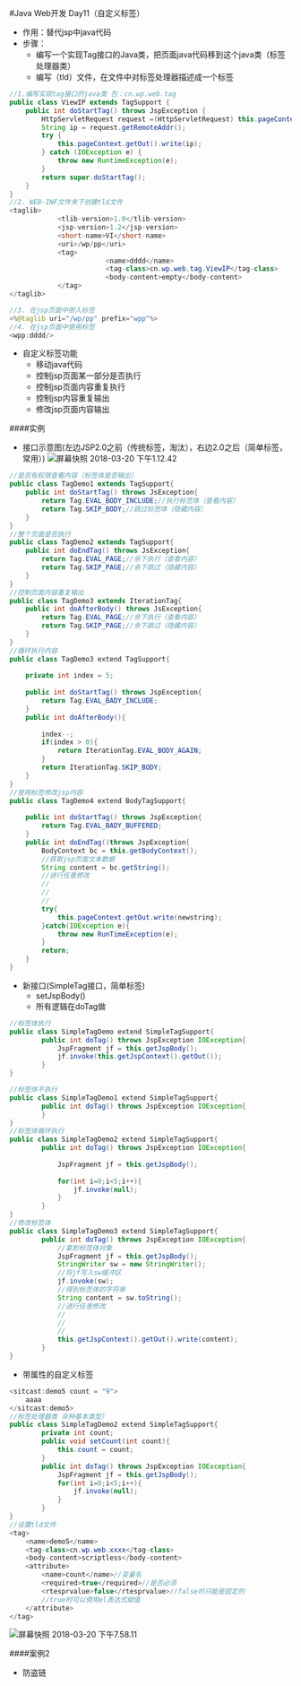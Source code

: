 #Java Web开发 Day11（自定义标签）
- 作用：替代jsp中java代码
- 步骤：
	- 编写一个实现Tag接口的Java类，把页面java代码移到这个java类（标签处理器类）
	- 编写（tld）文件，在文件中对标签处理器描述成一个标签

```java
//1.编写实现tag接口的java类 包：cn.wp.web.tag
public class ViewIP extends TagSupport {
	public int doStartTag() throws JspException {
		HttpServletRequest request =(HttpServletRequest) this.pageContext.getRequest();
		String ip = request.getRemoteAddr();
		try {
			this.pageContext.getOut().write(ip);
		} catch (IOException e) {
			throw new RuntimeException(e);
		}
		return super.doStartTag();
	}
}
//2. WEB-INF文件夹下创建tld文件
<taglib>
			<tlib-version>1.0</tlib-version>
			<jsp-version>1.2</jsp-version>
			<short-name>VI</short-name>
			<uri>/wp/pp</uri>
			<tag>
						<name>dddd</name>
						<tag-class>cn.wp.web.tag.ViewIP</tag-class>
						<body-content>empty</body-content>
			</tag>
</taglib>

//3. 在jsp页面中倒入标签
<%@taglib uri="/wp/pp" prefix="wpp"%>
//4. 在jsp页面中使用标签
<wpp:dddd/>
```

- 自定义标签功能
	- 移动java代码
	- 控制jsp页面某一部分是否执行
	- 控制jsp页面内容重复执行
	- 控制jsp内容重复输出 
	- 修改jsp页面内容输出

####实例
- 接口示意图(左边JSP2.0之前（传统标签，淘汰），右边2.0之后（简单标签，常用）)
![屏幕快照 2018-03-20 下午1.12.42](media/15215066524325/%E5%B1%8F%E5%B9%95%E5%BF%AB%E7%85%A7%202018-03-20%20%E4%B8%8B%E5%8D%881.12.42.png)

```java
//是否有权限查看内容（标签体是否输出）
public class TagDemo1 extends TagSupport{
	public int doStartTag() throws JsException{
		return Tag.EVAL_BODY_INCLUDE;//执行标签体（查看内容）
		return Tag.SKIP_BODY;//跳过标签体（隐藏内容）
	}
}
//整个页面是否执行
public class TagDemo2 extends TagSupport{
	public int doEndTag() throws JsException{
		return Tag.EVAL_PAGE;//余下执行（查看内容）
		return Tag.SKIP_PAGE;//余下跳过（隐藏内容）
	}
}
//控制页面内容重复输出
public class TagDemo3 extends IterationTag{
	public int doAfterBody() throws JsException{
		return Tag.EVAL_PAGE;//余下执行（查看内容）
		return Tag.SKIP_PAGE;//余下跳过（隐藏内容）
	}
}
//循环执行内容
public class TagDemo3 extend TagSupport{
	
	private int index = 5;
	
	public int doStartTag() throws JspException{
		return Tag.EVAL_BADY_INCLUDE;
	}
	public int doAfterBody(){
		
		index--;
		if(index > 0){
			return IterationTag.EVAL_BODY_AGAIN;
		}
		return IterationTag.SKIP_BODY;
	}
}
//使用标签修改jsp内容
public class TagDemo4 extend BodyTagSupport{
	
	public int doStartTag() throws JspException{
		return Tag.EVAL_BADY_BUFFERED;
	}
	public int doEndTag()throws JspException{
		BodyContext bc = this.getBodyContext();
		//获取jsp页面文本数据
		String content = bc.getString();
		//进行任意修改
		//
		//
		//
		try{
			this.pageContext.getOut.write(newstring);
		}catch(IOException e){
			throw new RunTimeException(e);
		}
		return;
	}
}
```

- 新接口(SimpleTag接口，简单标签)
  - setJspBody()
  - 所有逻辑在doTag做

```java
//标签体执行
public class SimpleTagDemo extend SimpleTagSupport{
		public int doTag() throws JspException IOException{
			JspFragment jf = this.getJspBody();
			jf.invoke(this.getJspContext().getOut());
		}
}

//标签体不执行
public class SimpleTagDemo1 extend SimpleTagSupport{
		public int doTag() throws JspException IOException{
		}
}
//标签体循环执行
public class SimpleTagDemo2 extend SimpleTagSupport{
		public int doTag() throws JspException IOException{
			
			JspFragment jf = this.getJspBody();
			
			for(int i=0;i<5;i++){
				jf.invoke(null);
			}
		}
}
//修改标签体
public class SimpleTagDemo3 extend SimpleTagSupport{
		public int doTag() throws JspException IOException{
			//拿到标签体对象
			JspFragment jf = this.getJspBody();
			StringWriter sw = new StringWriter();
			//将jf写入sw缓冲区
			jf.invoke(sw);
			//得到标签体的字符串
			String content = sw.toString();
			//进行任意修改
			//
			//
			//
			this.getJspContext().getOut().write(content);
		}
}
```

- 带属性的自定义标签

```java
<sitcast:demo5 count = "9">
	aaaa
</sitcast:demo5>
//标签处理器类（8种基本类型）
public class SimpleTagDemo2 extend SimpleTagSupport{
		private int count;
		public void setCount(int count){
			this.count = count;
		} 
		public int doTag() throws JspException IOException{
			JspFragment jf = this.getJspBody();
			for(int i=0;i<5;i++){
				jf.invoke(null);
			}
		}
}
//设置tld文件
<tag>
	<name>demo5</name>
	<tag-class>cn.wp.web.xxxx</tag-class>
	<body-content>scriptless</body-content>
	<attribute>
		<name>count</name>//变量名
		<required>true</required>//是否必须
		<rtesprvalue>false</rtesprvalue>//false时只能是固定的
		//true时可以使用el表达式赋值
	</attribute>
</tag>
```
![屏幕快照 2018-03-20 下午7.58.11](media/15215066524325/%E5%B1%8F%E5%B9%95%E5%BF%AB%E7%85%A7%202018-03-20%20%E4%B8%8B%E5%8D%887.58.11.png)

####案例2
- 防盗链

```java

```


